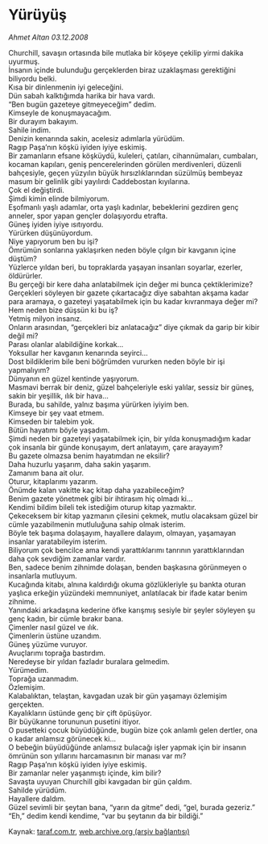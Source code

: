# Yürüyüş

*Ahmet Altan 03.12.2008*

<div class="yazi">Churchill, savaşın ortasında bile mutlaka bir köşeye çekilip yirmi dakika uyurmuş. <br/>İnsanın içinde bulunduğu gerçeklerden biraz uzaklaşması gerektiğini biliyordu belki. <br/>Kısa bir dinlenmenin iyi geleceğini. <br/>Dün sabah kalktığımda harika bir hava vardı. <br/>“Ben bugün gazeteye gitmeyeceğim” dedim. <br/>Kimseyle de konuşmayacağım. <br/>Bir durayım bakayım. <br/>Sahile indim. <br/>Denizin kenarında sakin, acelesiz adımlarla yürüdüm. <br/>Ragıp Paşa’nın köşkü iyiden iyiye eskimiş. <br/>Bir zamanların efsane köşküydü, kuleleri, çatıları, cihannümaları, cumbaları, kocaman kapıları, geniş pencerelerinden görülen merdivenleri, düzenli bahçesiyle, geçen yüzyılın büyük hırsızlıklarından süzülmüş bembeyaz masum bir gelinlik gibi yayılırdı Caddebostan kıyılarına. <br/>Çok el değiştirdi. <br/>Şimdi kimin elinde bilmiyorum. <br/>Eşofmanlı yaşlı adamlar, orta yaşlı kadınlar, bebeklerini gezdiren genç anneler, spor yapan gençler dolaşıyordu etrafta. <br/>Güneş iyiden iyiye ısıtıyordu. <br/>Yürürken düşünüyordum. <br/>Niye yapıyorum ben bu işi? <br/>Ömrümün sonlarına yaklaşırken neden böyle çılgın bir kavganın içine düştüm? <br/>Yüzlerce yıldan beri, bu topraklarda yaşayan insanları soyarlar, ezerler, öldürürler. <br/>Bu gerçeği bir kere daha anlatabilmek için değer mi bunca çektiklerimize? <br/>Gerçekleri söyleyen bir gazete çıkartacağız diye sabahtan akşama kadar para aramaya, o gazeteyi yaşatabilmek için bu kadar kıvranmaya değer mi? <br/>Hem neden bize düşsün ki bu iş? <br/>Yetmiş milyon insanız. <br/>Onların arasından, “gerçekleri biz anlatacağız” diye çıkmak da garip bir kibir değil mi? <br/>Parası olanlar alabildiğine korkak... <br/>Yoksullar her kavganın kenarında seyirci... <br/>Dost bildiklerim bile beni böğrümden vururken neden böyle bir işi yapmalıyım? <br/>Dünyanın en güzel kentinde yaşıyorum. <br/>Masmavi berrak bir deniz, güzel bahçeleriyle eski yalılar, sessiz bir güneş, sakin bir yeşillik, ılık bir hava... <br/>Burada, bu sahilde, yalnız başıma yürürken iyiyim ben. <br/>Kimseye bir şey vaat etmem. <br/>Kimseden bir talebim yok. <br/>Bütün hayatımı böyle yaşadım. <br/>Şimdi neden bir gazeteyi yaşatabilmek için, bir yılda konuşmadığım kadar çok insanla bir günde konuşayım, dert anlatayım, çare arayayım? <br/>Bu gazete olmazsa benim hayatımdan ne eksilir? <br/>Daha huzurlu yaşarım, daha sakin yaşarım. <br/>Zamanım bana ait olur. <br/>Oturur, kitaplarımı yazarım. <br/>Önümde kalan vakitte kaç kitap daha yazabileceğim? <br/>Benim gazete yönetmek gibi bir ihtirasım hiç olmadı ki... <br/>Kendimi bildim bileli tek istediğim oturup kitap yazmaktır. <br/>Çekeceksem bir kitap yazmanın çilesini çekmek, mutlu olacaksam güzel bir cümle yazabilmenin mutluluğuna sahip olmak isterim. <br/>Böyle tek başıma dolaşayım, hayallere dalayım, olmayan, yaşamayan insanlar yaratabileyim isterim. <br/>Biliyorum çok bencilce ama kendi yarattıklarımı tanrının yarattıklarından daha çok sevdiğim zamanlar vardır. <br/>Ben, sadece benim zihnimde dolaşan, benden başkasına görünmeyen o insanlarla mutluyum. <br/>Kucağında kitabı, alnına kaldırdığı okuma gözlükleriyle şu bankta oturan yaşlıca erkeğin yüzündeki memnuniyet, anlatılacak bir ifade katar benim zihnime. <br/>Yanındaki arkadaşına kederine öfke karışmış sesiyle bir şeyler söyleyen şu genç kadın, bir cümle bırakır bana. <br/>Çimenler nasıl güzel ve ılık. <br/>Çimenlerin üstüne uzandım. <br/>Güneş yüzüme vuruyor. <br/>Avuçlarımı toprağa bastırdım. <br/>Neredeyse bir yıldan fazladır buralara gelmedim. <br/>Yürümedim. <br/>Toprağa uzanmadım. <br/>Özlemişim. <br/>Kalabalıktan, telaştan, kavgadan uzak bir gün yaşamayı özlemişim gerçekten. <br/>Kayalıkların üstünde genç bir çift öpüşüyor. <br/>Bir büyükanne torununun pusetini itiyor. <br/>O pusetteki çocuk büyüdüğünde, bugün bize çok anlamlı gelen dertler, ona o kadar anlamsız görünecek ki... <br/>O bebeğin büyüdüğünde anlamsız bulacağı işler yapmak için bir insanın ömrünün son yıllarını harcamasının bir manası var mı? <br/>Ragıp Paşa’nın köşkü iyiden iyiye eskimiş. <br/>Bir zamanlar neler yaşanmıştı içinde, kim bilir? <br/>Savaşta uyuyan Churchill gibi kavgadan bir gün çaldım. <br/>Sahilde yürüdüm. <br/>Hayallere daldım. <br/>Güzel sevimli bir şeytan bana, “yarın da gitme” dedi, “gel, burada gezeriz.” <br/>“Eh,” dedim kendi kendime, “var bu şeytanın da bir bildiği.” </div>

Kaynak: [taraf.com.tr](http://www.taraf.com.tr:80/makale/2940.htm), [web.archive.org (arşiv bağlantısı)](http://web.archive.org/web/20100428042103/http://www.taraf.com.tr:80/makale/2940.htm)
